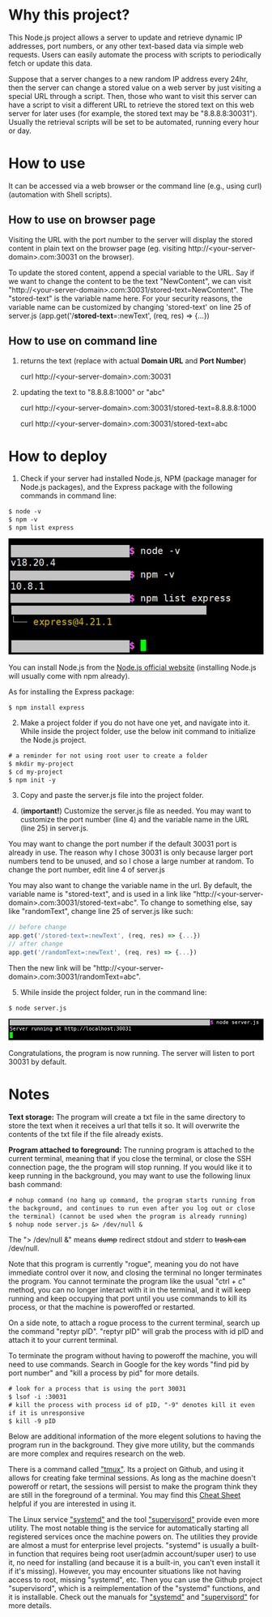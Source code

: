 
# Why this project?

This Node.js project allows a server to update and retrieve dynamic IP addresses, port numbers, or any other text-based data via simple web requests. Users can easily automate the process with scripts to periodically fetch or update this data.

Suppose that a server changes to a new random IP address every 24hr, then the server can change a stored value on a web server by just visiting a special URL through a script. Then, those who want to visit this server can have a script to visit a different URL to retrieve the stored text on this web server for later uses (for example, the stored text may be "8.8.8.8:30031"). Usually the retrieval scripts will be set to be automated, running every hour or day.

# How to use

It can be accessed via a web browser or the command line (e.g., using curl) (automation with Shell scripts). 

## How to use on browser page

Visiting the URL with the port number to the server will display the stored content in plain text on the browser page (eg. visiting http://\<your-server-domain\>.com:30031 on the browser). 

To update the stored content, append a special variable to the URL. Say if we want to change the content to be the text "NewContent", we can visit "http://\<your-server-domain\>.com:30031/stored-text=NewContent". The "stored-text" is the variable name here. For your security reasons, the variable name can be customized by changing 'stored-text' on line 25 of server.js (app.get('/**stored-text**=:newText', (req, res) => {...})

## How to use on command line

1. returns the text (replace with actual **Domain URL** and **Port Number**)

    curl http://\<your-server-domain\>.com:30031
   
2. updating the text to "8.8.8.8:1000" or "abc"

    curl http://\<your-server-domain\>.com:30031/stored-text=8.8.8.8:1000
   
    curl http://\<your-server-domain\>.com:30031/stored-text=abc

# How to deploy

1. Check if your server had installed Node.js, NPM (package manager for Node.js packages), and the Express package with the following commands in command line:

```Shell
$ node -v
$ npm -v
$ npm list express
```
![check-version](images/check-version.png)

You can install Node.js from the [Node.js official website](http://nodejs.org/en) (installing Node.js will usually come with npm already).

As for installing the Express package:

```Shell
$ npm install express
```

2. Make a project folder if you do not have one yet, and navigate into it. While inside the project folder, use the below init command to initialize the Node.js project. 

```Shell
# a reminder for not using root user to create a folder
$ mkdir my-project
$ cd my-project
$ npm init -y
```

3. Copy and paste the server.js file into the project folder. 

4. (**important!**) Customize the server.js file as needed. You may want to customize the port number (line 4) and the variable name in the URL (line 25) in server.js.

You may want to change the port number if the default 30031 port is already in use. The reason why I chose 30031 is only because larger port numbers tend to be unused, and so I chose a large number at random. To change the port number, edit line 4 of server.js

You may also want to change the variable name in the url. By default, the variable name is "stored-text", and is used in a link like "http://\<your-server-domain\>.com:30031/stored-text=abc". To change to something else, say like "randomText", change line 25 of server.js like such:

```js
// before change
app.get('/stored-text=:newText', (req, res) => {...})
// after change
app.get('/randomText=:newText', (req, res) => {...})
```

Then the new link will be "http://\<your-server-domain\>.com:30031/randomText=abc". 

5. While inside the project folder, run in the command line:

```Shell
$ node server.js
```
![example-running-program](images/example-running-program.png)

Congratulations, the program is now running. The server will listen to port 30031 by default. 


# Notes

**Text storage:** The program will create a txt file in the same directory to store the text when it receives a url that tells it so. It will overwrite the contents of the txt file if the file already exists. 

**Program attached to foreground:** The running program is attached to the current terminal, meaning that if you close the terminal, or close the SSH connection page, the the program will stop running. If you would like it to keep running in the background, you may want to use the following linux bash command:

```Shell
# nohup command (no hang up command, the program starts running from the background, and continues to run even after you log out or close the terminal) (cannot be used when the program is already running)
$ nohup node server.js &> /dev/null &
```

The "> /dev/null &" means ~~dump~~ redirect stdout and stderr to ~~trash can~~ /dev/null. 

Note that this program is currently "rogue", meaning you do not have immediate control over it now, and closing the terminal no longer terminates the program. You cannot terminate the program like the usual "ctrl + c" method, you can no longer interact with it in the terminal, and it will keep running and keep occupying that port until you use commands to kill its process, or that the machine is poweroffed or restarted. 

On a side note, to attach a rogue process to the current terminal, search up the command "reptyr pID". "reptyr pID" will grab the process with id pID and attach it to your current terminal.

To terminate the program without having to poweroff the machine, you will need to use commands. Search in Google for the key words "find pid by port number" and "kill a process by pid" for more details. 

```Shell
# look for a process that is using the port 30031
$ lsof -i :30031
# kill the process with process id of pID, "-9" denotes kill it even if it is unresponsive
$ kill -9 pID
```

Below are additional information of the more elegent solutions to having the program run in the background. They give more utility, but the commands are more complex and requires research on the web. 

There is a command called ["tmux"](https://github.com/tmux/tmux/wiki). Its a project on Github, and using it allows for creating fake terminal sessions. As long as the machine doesn't poweroff or retart, the sessions will persist to make the program think they are still in the foreground of a terminal. You may find this [Cheat Sheet](https://tmuxcheatsheet.com/) helpful if you are interested in using it. 

The Linux service ["systemd"](https://systemd.io/) and the tool ["supervisord"](https://github.com/ochinchina/supervisord) provide even more utility. The most notable thing is the service for automatically starting all registered services once the machine powers on. The utilities they provide are almost a must for enterprise level projects. "systemd" is usually a built-in function that requires being root user(admin account/super user) to use it, no need for installing (and because it is a built-in, you can't even install it if it's missing). However, you may encounter situations like not having access to root, missing "systemd", etc. Then you can use the Github project "supervisord", which is a reimplementation of the "systemd" functions, and it is installable. Check out the manuals for ["systemd"](https://systemd.io/) and ["supervisord"](http://supervisord.org/) for more details. 






